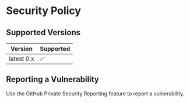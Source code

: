 # Security Policy

## Supported Versions

| Version    | Supported          |
| ---------- | ------------------ |
| latest 0.x | :white_check_mark: |

## Reporting a Vulnerability

Use the GitHub Private Security Reporting feature to report a vulnerability.
